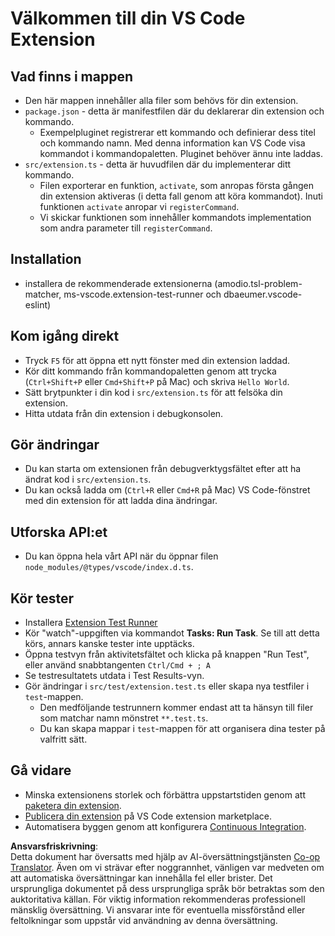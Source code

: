 <!--
CO_OP_TRANSLATOR_METADATA:
{
  "original_hash": "eae2c0ea18160a3e7a63ace7b53897d7",
  "translation_date": "2025-05-09T04:56:34+00:00",
  "source_file": "code/07.Lab/01/AIPC/extensions/phi3ext/vsc-extension-quickstart.md",
  "language_code": "sv"
}
-->
# Välkommen till din VS Code Extension

## Vad finns i mappen

* Den här mappen innehåller alla filer som behövs för din extension.
* `package.json` - detta är manifestfilen där du deklarerar din extension och kommando.
  * Exempelpluginet registrerar ett kommando och definierar dess titel och kommando namn. Med denna information kan VS Code visa kommandot i kommandopaletten. Pluginet behöver ännu inte laddas.
* `src/extension.ts` - detta är huvudfilen där du implementerar ditt kommando.
  * Filen exporterar en funktion, `activate`, som anropas första gången din extension aktiveras (i detta fall genom att köra kommandot). Inuti funktionen `activate` anropar vi `registerCommand`.
  * Vi skickar funktionen som innehåller kommandots implementation som andra parameter till `registerCommand`.

## Installation

* installera de rekommenderade extensionerna (amodio.tsl-problem-matcher, ms-vscode.extension-test-runner och dbaeumer.vscode-eslint)

## Kom igång direkt

* Tryck `F5` för att öppna ett nytt fönster med din extension laddad.
* Kör ditt kommando från kommandopaletten genom att trycka (`Ctrl+Shift+P` eller `Cmd+Shift+P` på Mac) och skriva `Hello World`.
* Sätt brytpunkter i din kod i `src/extension.ts` för att felsöka din extension.
* Hitta utdata från din extension i debugkonsolen.

## Gör ändringar

* Du kan starta om extensionen från debugverktygsfältet efter att ha ändrat kod i `src/extension.ts`.
* Du kan också ladda om (`Ctrl+R` eller `Cmd+R` på Mac) VS Code-fönstret med din extension för att ladda dina ändringar.

## Utforska API:et

* Du kan öppna hela vårt API när du öppnar filen `node_modules/@types/vscode/index.d.ts`.

## Kör tester

* Installera [Extension Test Runner](https://marketplace.visualstudio.com/items?itemName=ms-vscode.extension-test-runner)
* Kör "watch"-uppgiften via kommandot **Tasks: Run Task**. Se till att detta körs, annars kanske tester inte upptäcks.
* Öppna testvyn från aktivitetsfältet och klicka på knappen "Run Test", eller använd snabbtangenten `Ctrl/Cmd + ; A`
* Se testresultatets utdata i Test Results-vyn.
* Gör ändringar i `src/test/extension.test.ts` eller skapa nya testfiler i `test`-mappen.
  * Den medföljande testrunnern kommer endast att ta hänsyn till filer som matchar namn mönstret `**.test.ts`.
  * Du kan skapa mappar i `test`-mappen för att organisera dina tester på valfritt sätt.

## Gå vidare

* Minska extensionens storlek och förbättra uppstartstiden genom att [paketera din extension](https://code.visualstudio.com/api/working-with-extensions/bundling-extension?WT.mc_id=aiml-137032-kinfeylo).
* [Publicera din extension](https://code.visualstudio.com/api/working-with-extensions/publishing-extension?WT.mc_id=aiml-137032-kinfeylo) på VS Code extension marketplace.
* Automatisera byggen genom att konfigurera [Continuous Integration](https://code.visualstudio.com/api/working-with-extensions/continuous-integration?WT.mc_id=aiml-137032-kinfeylo).

**Ansvarsfriskrivning**:  
Detta dokument har översatts med hjälp av AI-översättningstjänsten [Co-op Translator](https://github.com/Azure/co-op-translator). Även om vi strävar efter noggrannhet, vänligen var medveten om att automatiska översättningar kan innehålla fel eller brister. Det ursprungliga dokumentet på dess ursprungliga språk bör betraktas som den auktoritativa källan. För viktig information rekommenderas professionell mänsklig översättning. Vi ansvarar inte för eventuella missförstånd eller feltolkningar som uppstår vid användning av denna översättning.